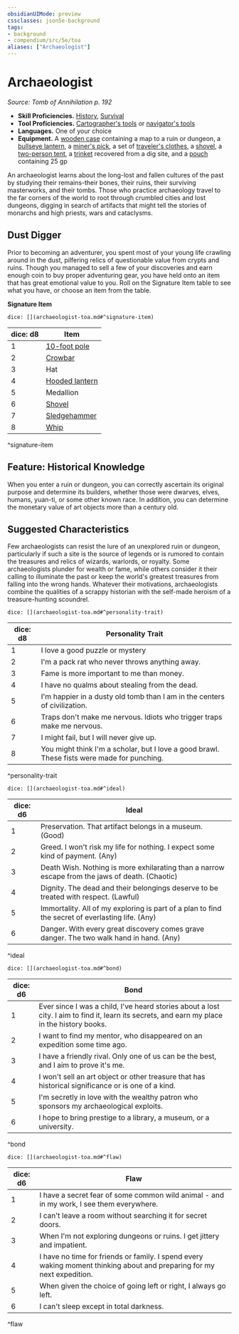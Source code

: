 ```yaml
---
obsidianUIMode: preview
cssclasses: json5e-background
tags:
- background
- compendium/src/5e/toa
aliases: ["Archaeologist"]
---
```

# Archaeologist
*Source: Tomb of Annihilation p. 192*  

- **Skill Proficiencies.** [History](/Systems/5e/rules/skills.md#History), [Survival](/Systems/5e/rules/skills.md#Survival)  
- **Tool Proficiencies.** [Cartographer's tools](/Systems/5e/items/cartographers-tools.md) or [navigator's tools](/Systems/5e/items/navigators-tools.md)  
- **Languages.** One of your choice  
- **Equipment.** A [wooden case](/Systems/5e/items/map-or-scroll-case.md) containing a map to a ruin or dungeon, a [bullseye lantern](/Systems/5e/items/bullseye-lantern.md), a [miner's pick](/Systems/5e/items/miners-pick.md), a set of [traveler's clothes](/Systems/5e/items/travelers-clothes.md), a [shovel](/Systems/5e/items/shovel.md), a [two-person tent](/Systems/5e/items/two-person-tent.md), a [trinket](/Systems/5e/items/trinket.md) recovered from a dig site, and a [pouch](/Systems/5e/items/pouch.md) containing 25 gp  

An archaeologist learns about the long-lost and fallen cultures of the past by studying their remains-their bones, their ruins, their surviving masterworks, and their tombs. Those who practice archaeology travel to the far corners of the world to root through crumbled cities and lost dungeons, digging in search of artifacts that might tell the stories of monarchs and high priests, wars and cataclysms.

## Dust Digger

Prior to becoming an adventurer, you spent most of your young life crawling around in the dust, pilfering relics of questionable value from crypts and ruins. Though you managed to sell a few of your discoveries and earn enough coin to buy proper adventuring gear, you have held onto an item that has great emotional value to you. Roll on the Signature Item table to see what you have, or choose an item from the table.

**Signature Item**

`dice: [](archaeologist-toa.md#^signature-item)`

| dice: d8 | Item |
|----------|------|
| 1 | [10-foot pole](/Systems/5e/items/pole-10-foot.md) |
| 2 | [Crowbar](/Systems/5e/items/crowbar.md) |
| 3 | Hat |
| 4 | [Hooded lantern](/Systems/5e/items/hooded-lantern.md) |
| 5 | Medallion |
| 6 | [Shovel](/Systems/5e/items/shovel.md) |
| 7 | [Sledgehammer](/Systems/5e/items/sledgehammer.md) |
| 8 | [Whip](/Systems/5e/items/whip.md) |
^signature-item

## Feature: Historical Knowledge

When you enter a ruin or dungeon, you can correctly ascertain its original purpose and determine its builders, whether those were dwarves, elves, humans, yuan-ti, or some other known race. In addition, you can determine the monetary value of art objects more than a century old.

## Suggested Characteristics

Few archaeologists can resist the lure of an unexplored ruin or dungeon, particularly if such a site is the source of legends or is rumored to contain the treasures and relics of wizards, warlords, or royalty. Some archaeologists plunder for wealth or fame, while others consider it their calling to illuminate the past or keep the world's greatest treasures from falling into the wrong hands. Whatever their motivations, archaeologists combine the qualities of a scrappy historian with the self-made heroism of a treasure-hunting scoundrel.

`dice: [](archaeologist-toa.md#^personality-trait)`

| dice: d8 | Personality Trait |
|----------|-------------------|
| 1 | I love a good puzzle or mystery |
| 2 | I'm a pack rat who never throws anything away. |
| 3 | Fame is more important to me than money. |
| 4 | I have no qualms about stealing from the dead. |
| 5 | I'm happier in a dusty old tomb than I am in the centers of civilization. |
| 6 | Traps don't make me nervous. Idiots who trigger traps make me nervous. |
| 7 | I might fail, but I will never give up. |
| 8 | You might think I'm a scholar, but I love a good brawl. These fists were made for punching. |
^personality-trait

`dice: [](archaeologist-toa.md#^ideal)`

| dice: d6 | Ideal |
|----------|-------|
| 1 | Preservation. That artifact belongs in a museum. (Good) |
| 2 | Greed. I won't risk my life for nothing. I expect some kind of payment. (Any) |
| 3 | Death Wish. Nothing is more exhilarating than a narrow escape from the jaws of death. (Chaotic) |
| 4 | Dignity. The dead and their belongings deserve to be treated with respect. (Lawful) |
| 5 | Immortality. All of my exploring is part of a plan to find the secret of everlasting life. (Any) |
| 6 | Danger. With every great discovery comes grave danger. The two walk hand in hand. (Any) |
^ideal

`dice: [](archaeologist-toa.md#^bond)`

| dice: d6 | Bond |
|----------|------|
| 1 | Ever since I was a child, I've heard stories about a lost city. I aim to find it, learn its secrets, and earn my place in the history books. |
| 2 | I want to find my mentor, who disappeared on an expedition some time ago. |
| 3 | I have a friendly rival. Only one of us can be the best, and I aim to prove it's me. |
| 4 | I won't sell an art object or other treasure that has historical significance or is one of a kind. |
| 5 | I'm secretly in love with the wealthy patron who sponsors my archaeological exploits. |
| 6 | I hope to bring prestige to a library, a museum, or a university. |
^bond

`dice: [](archaeologist-toa.md#^flaw)`

| dice: d6 | Flaw |
|----------|------|
| 1 | I have a secret fear of some common wild animal - and in my work, I see them everywhere. |
| 2 | I can't leave a room without searching it for secret doors. |
| 3 | When I'm not exploring dungeons or ruins. I get jittery and impatient. |
| 4 | I have no time for friends or family. I spend every waking moment thinking about and preparing for my next expedition. |
| 5 | When given the choice of going left or right, I always go left. |
| 6 | I can't sleep except in total darkness. |
^flaw